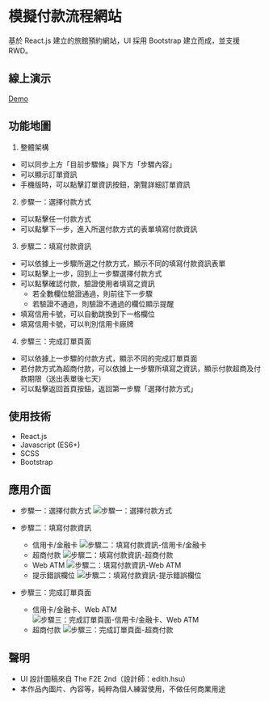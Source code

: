 # 模擬付款流程網站
基於 React.js 建立的旅館預約網站，UI 採用 Bootstrap 建立而成，並支援 RWD。

## 線上演示
[Demo](https://ycjoyce.github.io/payment/)

## 功能地圖
1. 整體架構
- 可以同步上方「目前步驟條」與下方「步驟內容」
- 可以顯示訂單資訊
- 手機版時，可以點擊訂單資訊按鈕，瀏覽詳細訂單資訊

2. 步驟一：選擇付款方式
- 可以點擊任一付款方式
- 可以點擊下一步，進入所選付款方式的表單填寫付款資訊

3. 步驟二：填寫付款資訊
- 可以依據上一步驟所選之付款方式，顯示不同的填寫付款資訊表單
- 可以點擊上一步，回到上一步驟選擇付款方式
- 可以點擊確認付款，驗證使用者填寫之資訊
    - 若全數欄位驗證通過，則前往下一步驟
    - 若驗證不通過，則驗證不通過的欄位顯示提醒
- 填寫信用卡號，可以自動跳換到下一格欄位
- 填寫信用卡號，可以判別信用卡廠牌

4. 步驟三：完成訂單頁面
- 可以依據上一步驟的付款方式，顯示不同的完成訂單頁面
- 若付款方式為超商付款，可以依據上一步驟所填寫之資訊，顯示付款超商及付款期限（送出表單後七天）
- 可以點擊返回首頁按鈕，返回第一步驟「選擇付款方式」

## 使用技術
- React.js
- Javascript (ES6+)
- SCSS
- Bootstrap

## 應用介面
- 步驟一：選擇付款方式
![步驟一：選擇付款方式](https://i.imgur.com/z9uWkdL.png)

- 步驟二：填寫付款資訊
    - 信用卡/金融卡
![步驟二：填寫付款資訊-信用卡/金融卡](https://i.imgur.com/5g4JhRx.png)
    - 超商付款
![步驟二：填寫付款資訊-超商付款](https://i.imgur.com/PuO5kr3.png)
    - Web ATM
![步驟二：填寫付款資訊-Web ATM](https://i.imgur.com/7NNf04P.png)
    - 提示錯誤欄位
![步驟二：填寫付款資訊-提示錯誤欄位](https://i.imgur.com/DkZfglL.png)

- 步驟三：完成訂單頁面
    - 信用卡/金融卡、Web ATM
![步驟三：完成訂單頁面-信用卡/金融卡、Web ATM](https://i.imgur.com/cbGBTLm.png)
    - 超商付款
![步驟三：完成訂單頁面-超商付款](https://i.imgur.com/u4JCT2k.png)

## 聲明
- UI 設計圖稿來自 The F2E 2nd（設計師：edith.hsu）
- 本作品內圖片、內容等，純粹為個人練習使用，不做任何商業用途
